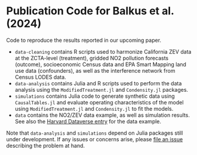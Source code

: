 # Publication Code for Balkus et al. (2024)
Code to reproduce the results reported in our upcoming paper. 

- `data-cleaning` contains R scripts used to harmonize California ZEV data at the ZCTA-level (treatment), gridded NO2 pollution forecasts (outcome), socioeconomic Census data and EPA Smart Mapping land use data (confounders), as well as the interference network from Census LODES data.
- `data-analysis` contains Julia and R scripts used to perform the data analysis using the `ModifiedTreatment.jl` and `Condensity.jl` packages. 
- `simulations` contains Julia code to generate synthetic data using `CausalTables.jl` and evaluate operating characteristics of the model using `ModifiedTreatment.jl` and `Condensity.jl` to fit the models.
- `data` contains the NO2/ZEV data example, as well as simulation results. See also the [Harvard Dataverse entry](https://dataverse.harvard.edu/dataset.xhtml?persistentId=doi:10.7910/DVN/6ZDTMB) for the data example. 

Note that `data-analysis` and `simulations` depend on Julia packages still under development. If any issues or concerns arise, please [file an issue](https://github.com/salbalkus/pub-code-mtp-interfere/issues) describing the problem at hand.
